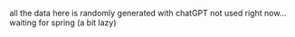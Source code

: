 all the data here is randomly generated with chatGPT
not used right now... waiting for spring (a bit lazy)